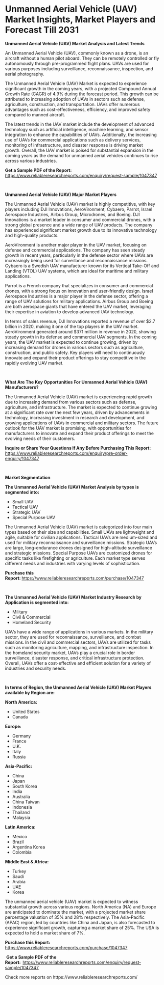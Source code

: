 <p><h1>Unmanned Aerial Vehicle (UAV) Market Insights, Market Players and Forecast Till 2031</h1></p><p><strong>Unmanned Aerial Vehicle (UAV) Market Analysis and Latest Trends</strong></p>
<p><p>An Unmanned Aerial Vehicle (UAV), commonly known as a drone, is an aircraft without a human pilot aboard. They can be remotely controlled or fly autonomously through pre-programmed flight plans. UAVs are used for various purposes including surveillance, reconnaissance, inspection, and aerial photography.</p><p>The Unmanned Aerial Vehicle (UAV) Market is expected to experience significant growth in the coming years, with a projected Compound Annual Growth Rate (CAGR) of 4.9% during the forecast period. This growth can be attributed to increasing adoption of UAVs in sectors such as defense, agriculture, construction, and transportation. UAVs offer numerous advantages such as cost-effectiveness, efficiency, and improved safety compared to manned aircraft.</p><p>The latest trends in the UAV market include the development of advanced technology such as artificial intelligence, machine learning, and sensor integration to enhance the capabilities of UAVs. Additionally, the increasing use of UAVs for commercial applications such as delivery services, monitoring of infrastructure, and disaster response is driving market growth. Overall, the UAV market is poised for substantial expansion in the coming years as the demand for unmanned aerial vehicles continues to rise across various industries.</p></p>
<p><strong>Get a Sample PDF of the Report:&nbsp;</strong> <a href="https://www.reliableresearchreports.com/enquiry/request-sample/1047347">https://www.reliableresearchreports.com/enquiry/request-sample/1047347</a></p>
<p>&nbsp;</p>
<p><strong>Unmanned Aerial Vehicle (UAV) Major Market Players</strong></p>
<p><p>The Unmanned Aerial Vehicle (UAV) market is highly competitive, with key players including DJI Innovations, AeroVironment, Cybaero, Parrot, Israel Aerospace Industries, Airbus Group, Microdrones, and Boeing. DJI Innovations is a market leader in consumer and commercial drones, with a strong global presence and a wide range of UAV products. The company has experienced significant market growth due to its innovative technology and high-quality products.</p><p>AeroVironment is another major player in the UAV market, focusing on defense and commercial applications. The company has seen steady growth in recent years, particularly in the defense sector where UAVs are increasingly being used for surveillance and reconnaissance missions. Cybaero is a Swedish UAV manufacturer known for its Vertical Take-Off and Landing (VTOL) UAV systems, which are ideal for maritime and military applications.</p><p>Parrot is a French company that specializes in consumer and commercial drones, with a strong focus on innovation and user-friendly design. Israel Aerospace Industries is a major player in the defense sector, offering a range of UAV solutions for military applications. Airbus Group and Boeing are both aerospace giants that have entered the UAV market, leveraging their expertise in aviation to develop advanced UAV technology.</p><p>In terms of sales revenue, DJI Innovations reported a revenue of over $2.7 billion in 2020, making it one of the top players in the UAV market. AeroVironment generated around $371 million in revenue in 2020, showing steady growth in its defense and commercial UAV segments. In the coming years, the UAV market is expected to continue growing, driven by increasing demand for drones in various sectors such as agriculture, construction, and public safety. Key players will need to continuously innovate and expand their product offerings to stay competitive in the rapidly evolving UAV market.</p></p>
<p>&nbsp;</p>
<p><strong>What Are The Key Opportunities For Unmanned Aerial Vehicle (UAV) Manufacturers?</strong></p>
<p><p>The Unmanned Aerial Vehicle (UAV) market is experiencing rapid growth due to increasing demand from various sectors such as defense, agriculture, and infrastructure. The market is expected to continue growing at a significant rate over the next few years, driven by advancements in technology, increasing investment in research and development, and growing applications of UAVs in commercial and military sectors. The future outlook for the UAV market is promising, with opportunities for manufacturers to innovate and expand their product offerings to meet the evolving needs of their customers.</p></p>
<p><strong>Inquire or Share Your Questions If Any Before Purchasing This Report:</strong> <a href="https://www.reliableresearchreports.com/enquiry/pre-order-enquiry/1047347">https://www.reliableresearchreports.com/enquiry/pre-order-enquiry/1047347</a></p>
<p>&nbsp;</p>
<p><strong>Market Segmentation</strong></p>
<p><strong>The Unmanned Aerial Vehicle (UAV) Market Analysis by types is segmented into:</strong></p>
<p><ul><li>Small UAV</li><li>Tactical UAV</li><li>Strategic UAV</li><li>Special Purpose UAV</li></ul></p>
<p><p>The Unmanned Aerial Vehicle (UAV) market is categorized into four main types based on their size and capabilities. Small UAVs are lightweight and agile, suitable for civilian applications. Tactical UAVs are medium-sized and used for military reconnaissance and surveillance missions. Strategic UAVs are large, long-endurance drones designed for high-altitude surveillance and strategic missions. Special Purpose UAVs are customized drones for specific tasks like firefighting or agriculture. Each market type serves different needs and industries with varying levels of sophistication.</p></p>
<p><strong>Purchase this Report:&nbsp;</strong><a href="https://www.reliableresearchreports.com/purchase/1047347">https://www.reliableresearchreports.com/purchase/1047347</a></p>
<p>&nbsp;</p>
<p><strong>The Unmanned Aerial Vehicle (UAV) Market Industry Research by Application is segmented into:</strong></p>
<p><ul><li>Military</li><li>Civil & Commercial</li><li>Homeland Security</li></ul></p>
<p><p>UAVs have a wide range of applications in various markets. In the military sector, they are used for reconnaissance, surveillance, and combat missions. In the civil and commercial sectors, UAVs are utilized for tasks such as monitoring agriculture, mapping, and infrastructure inspection. In the homeland security market, UAVs play a crucial role in border surveillance, disaster response, and critical infrastructure protection. Overall, UAVs offer a cost-effective and efficient solution for a variety of industries and security needs.</p></p>
<p>&nbsp;</p>
<p><strong>In terms of Region, the Unmanned Aerial Vehicle (UAV) Market Players available by Region are:</strong></p>
<p>
    <p> <strong> North America: </strong>
        <ul>
            <li>United States</li>
            <li>Canada</li>
        </ul>
        </p> 
    <p> <strong> Europe: </strong>
        <ul>
            <li>Germany</li>
            <li>France</li>
            <li>U.K.</li>
            <li>Italy</li>
            <li>Russia</li>
        </ul>
        </p> 
    <p> <strong> Asia-Pacific: </strong>
        <ul>
            <li>China</li>
            <li>Japan</li>
            <li>South Korea</li>
            <li>India</li>
            <li>Australia</li>
            <li>China Taiwan</li>
            <li>Indonesia</li>
            <li>Thailand</li>
            <li>Malaysia</li>
        </ul>
        </p> 
    <p> <strong> Latin America: </strong>
        <ul>
            <li>Mexico</li>
            <li>Brazil</li>
            <li>Argentina Korea</li>
            <li>Colombia</li>
        </ul>
        </p> 
    <p> <strong> Middle East & Africa: </strong>
        <ul>
            <li>Turkey</li>
            <li>Saudi</li>
            <li>Arabia</li>
            <li>UAE</li>
            <li>Korea</li>
        </ul>
    </p>
    </p>
<p><p>The unmanned aerial vehicle (UAV) market is expected to witness substantial growth across various regions. North America (NA) and Europe are anticipated to dominate the market, with a projected market share percentage valuation of 35% and 28% respectively. The Asia-Pacific (APAC) region, led by countries like China and Japan, is also forecasted to experience significant growth, capturing a market share of 25%. The USA is expected to hold a market share of 7%.</p></p>
<p><strong>Purchase this Report: </strong><a href="https://www.reliableresearchreports.com/purchase/1047347">https://www.reliableresearchreports.com/purchase/1047347</a></p>
<p>&nbsp;<strong>Get a Sample PDF of the Report:&nbsp;&nbsp;</strong><a href="https://www.reliableresearchreports.com/enquiry/request-sample/1047347">https://www.reliableresearchreports.com/enquiry/request-sample/1047347</a></p>
<p><strong></strong></p>
<p>Check more reports on https://www.reliableresearchreports.com/</p>
